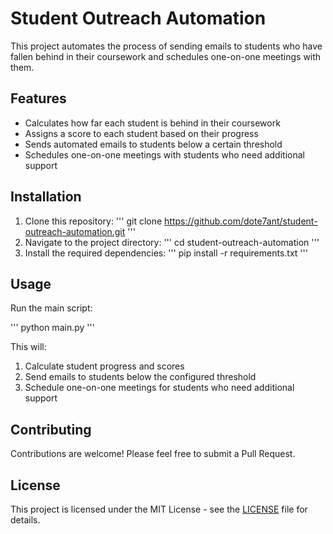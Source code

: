 # Student Outreach Automation

This project automates the process of sending emails to students who have fallen behind in their coursework and schedules one-on-one meetings with them.

## Features

- Calculates how far each student is behind in their coursework
- Assigns a score to each student based on their progress
- Sends automated emails to students below a certain threshold
- Schedules one-on-one meetings with students who need additional support

## Installation

1. Clone this repository:
   '''
   git clone https://github.com/dote7ant/student-outreach-automation.git
   '''
2. Navigate to the project directory:
   '''
   cd student-outreach-automation
   '''
3. Install the required dependencies:
   '''
   pip install -r requirements.txt
   '''

## Usage

Run the main script:

'''
python main.py
'''

This will:
1. Calculate student progress and scores
2. Send emails to students below the configured threshold
3. Schedule one-on-one meetings for students who need additional support

## Contributing

Contributions are welcome! Please feel free to submit a Pull Request.

## License

This project is licensed under the MIT License - see the [LICENSE](LICENSE) file for details.
